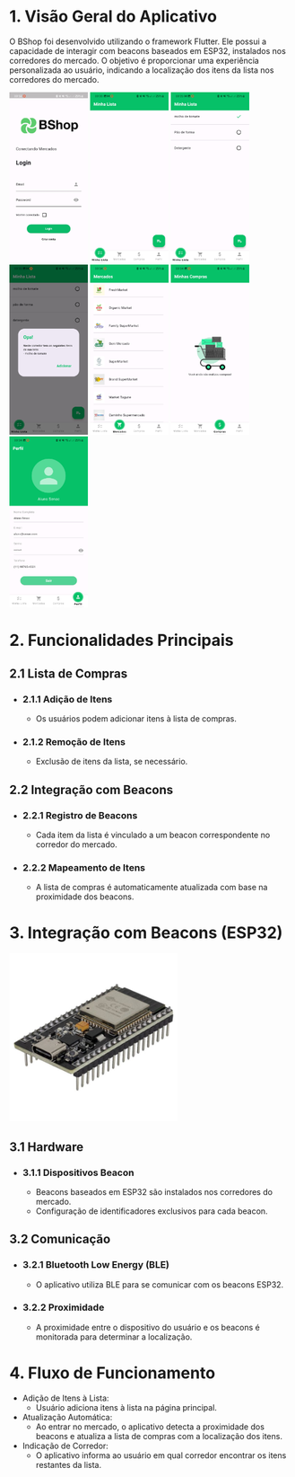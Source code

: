 # 1. Visão Geral do Aplicativo
O BShop foi desenvolvido utilizando o framework Flutter. Ele possui a capacidade de interagir com beacons baseados em ESP32, instalados nos corredores do mercado. O objetivo é proporcionar uma experiência personalizada ao usuário, indicando a localização dos itens da lista nos corredores do mercado.

<p float="left">
  <img src="/assets/screenshots/screen1.jpg" width="140" />
  <img src="/assets/screenshots/screen2.jpg" width="140" />
  <img src="/assets/screenshots/screen3.jpg" width="140" />
  <img src="/assets/screenshots/screen4.jpg" width="140" />
  <img src="/assets/screenshots/screen5.jpg" width="140" />
  <img src="/assets/screenshots/screen6.jpg" width="140" />
  <img src="/assets/screenshots/screen7.jpg" width="140" />
 
# 2. Funcionalidades Principais
## 2.1 Lista de Compras
- ### 2.1.1 Adição de Itens
  - Os usuários podem adicionar itens à lista de compras.
- ### 2.1.2 Remoção de Itens
  - Exclusão de itens da lista, se necessário.

## 2.2 Integração com Beacons
- ### 2.2.1 Registro de Beacons
  - Cada item da lista é vinculado a um beacon correspondente no corredor do mercado.
- ### 2.2.2 Mapeamento de Itens
  - A lista de compras é automaticamente atualizada com base na proximidade dos beacons.

# 3. Integração com Beacons (ESP32)
<p float="left">
  <img src="/assets/beacon.jpg" width="300" />

## 3.1 Hardware
- ### 3.1.1 Dispositivos Beacon
  - Beacons baseados em ESP32 são instalados nos corredores do mercado.
  - Configuração de identificadores exclusivos para cada beacon.
## 3.2 Comunicação
- ### 3.2.1 Bluetooth Low Energy (BLE)
  - O aplicativo utiliza BLE para se comunicar com os beacons ESP32.
- ### 3.2.2 Proximidade
  - A proximidade entre o dispositivo do usuário e os beacons é monitorada para determinar a localização.

# 4. Fluxo de Funcionamento
- Adição de Itens à Lista:
  - Usuário adiciona itens à lista na página principal.
- Atualização Automática:
  - Ao entrar no mercado, o aplicativo detecta a proximidade dos beacons e atualiza a lista de compras com a localização dos itens.
- Indicação de Corredor:
  - O aplicativo informa ao usuário em qual corredor encontrar os itens restantes da lista.
